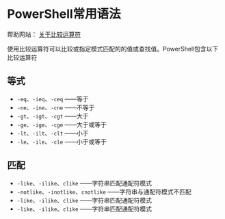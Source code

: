 # PowerShell常用语法

帮助网站：
[关于比较运算符](https://learn.microsoft.com/zh-cn/powershell/module/microsoft.powershell.core/about/about_comparison_operators)

使用比较运算符可以比较或指定模式匹配的的值或查找值。PowerShell包含以下比较运算符

## 等式

- `-eq`、`-ieq`、`-ceq` ——等于
- `-ne`、`-ine`、`-cne` ——不等于
- `-gt`、`-igt`、`-cgt` ——大于
- `-ge`、`-ige`、`-cge` ——大于或等于
- `-lt`、`-ilt`、`-clt` ——小于
- `-le`、`-ile`、`-cle` ——小于或等于

## 匹配
- `-like`、`-ilike`、`clike` ——字符串匹配通配符模式
- `-notlike`、`-inotlike`、`cnotlike` ——字符串与通配符模式不匹配
- `-like`、`-ilike`、`clike` ——字符串匹配通配符模式
- `-like`、`-ilike`、`clike` ——字符串匹配通配符模式

